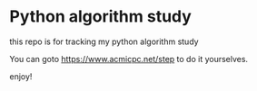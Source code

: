# Python algorithm study
this repo is for tracking my python algorithm study

You can goto https://www.acmicpc.net/step to do it yourselves.

enjoy!
